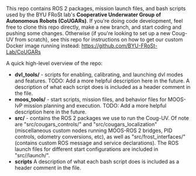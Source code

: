 This repo contains ROS 2 packages, mission launch files, and bash scripts used by the BYU FRoSt lab's **Cooperative Underwater Group of Autonomous Robots (CoUGARs)**. 
If you're doing code development, feel free to clone this repo directly, make a new branch, and start coding and pushing some changes.
Otherwise (if you're looking to set up a new Coug-UV from scratch), see this repo for instructions on how to get our custom Docker image running instead: https://github.com/BYU-FRoSt-Lab/CoUGARs

A quick high-level overview of the repo:
- **dvl_tools/** - scripts for enabling, calibrating, and launching dvl modes and features.
TODO: Add a more helpful description here in the future.
A description of what each script does is included as a header comment in the file.
- **moos_tools/** - start scripts, mission files, and behavior files for MOOS-IvP mission planning and execution.
TODO: Add a more helpful description here in the future.
- **src/** - contains the ROS 2 packages we use to run the Coug-UV.
Of note are "src/cougars_controls/" and "src/cougars_localization" (miscellaneous custom nodes running MOOS-ROS 2 bridges, PID controls, odometry conversions, etc), as well as "src/frost_interfaces/" (contains custom ROS message and service declarations).
The ROS launch files for different start configurations are included in "src/<package>/launch/".
- **scripts**
A description of what each bash script does is included as a header comment in the file.
